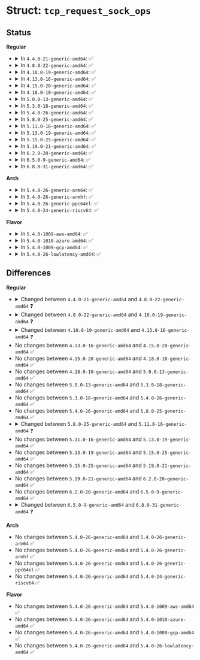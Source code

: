 # Struct: <code>tcp_request_sock_ops</code>

## Status
<b>Regular</b>
<ul>
<li>
<details>
<summary>In <code>4.4.0-21-generic-amd64</code>: ✅</summary>

```c
struct tcp_request_sock_ops {
    u16 mss_clamp;
    struct tcp_md5sig_key * (*)(const struct sock *, const struct sock *) req_md5_lookup;
    int (*)(char *, const struct tcp_md5sig_key *, const struct sock *, const struct sk_buff *) calc_md5_hash;
    void (*)(struct request_sock *, const struct sock *, struct sk_buff *) init_req;
    __u32 (*)(const struct sk_buff *, __u16 *) cookie_init_seq;
    struct dst_entry * (*)(const struct sock *, struct flowi *, const struct request_sock *, bool *) route_req;
    __u32 (*)(const struct sk_buff *) init_seq;
    int (*)(const struct sock *, struct dst_entry *, struct flowi *, struct request_sock *, struct tcp_fastopen_cookie *, bool) send_synack;
}
```
</details>
</li>
<li>
<details>
<summary>In <code>4.8.0-22-generic-amd64</code>: ✅</summary>

```c
struct tcp_request_sock_ops {
    u16 mss_clamp;
    struct tcp_md5sig_key * (*)(const struct sock *, const struct sock *) req_md5_lookup;
    int (*)(char *, const struct tcp_md5sig_key *, const struct sock *, const struct sk_buff *) calc_md5_hash;
    void (*)(struct request_sock *, const struct sock *, struct sk_buff *) init_req;
    __u32 (*)(const struct sk_buff *, __u16 *) cookie_init_seq;
    struct dst_entry * (*)(const struct sock *, struct flowi *, const struct request_sock *, bool *) route_req;
    __u32 (*)(const struct sk_buff *) init_seq;
    int (*)(const struct sock *, struct dst_entry *, struct flowi *, struct request_sock *, struct tcp_fastopen_cookie *, enum tcp_synack_type) send_synack;
}
```
</details>
</li>
<li>
<details>
<summary>In <code>4.10.0-19-generic-amd64</code>: ✅</summary>

```c
struct tcp_request_sock_ops {
    u16 mss_clamp;
    struct tcp_md5sig_key * (*)(const struct sock *, const struct sock *) req_md5_lookup;
    int (*)(char *, const struct tcp_md5sig_key *, const struct sock *, const struct sk_buff *) calc_md5_hash;
    void (*)(struct request_sock *, const struct sock *, struct sk_buff *) init_req;
    __u32 (*)(const struct sk_buff *, __u16 *) cookie_init_seq;
    struct dst_entry * (*)(const struct sock *, struct flowi *, const struct request_sock *, bool *) route_req;
    __u32 (*)(const struct sk_buff *, u32 *) init_seq;
    int (*)(const struct sock *, struct dst_entry *, struct flowi *, struct request_sock *, struct tcp_fastopen_cookie *, enum tcp_synack_type) send_synack;
}
```
</details>
</li>
<li>
<details>
<summary>In <code>4.13.0-16-generic-amd64</code>: ✅</summary>

```c
struct tcp_request_sock_ops {
    u16 mss_clamp;
    struct tcp_md5sig_key * (*)(const struct sock *, const struct sock *) req_md5_lookup;
    int (*)(char *, const struct tcp_md5sig_key *, const struct sock *, const struct sk_buff *) calc_md5_hash;
    void (*)(struct request_sock *, const struct sock *, struct sk_buff *) init_req;
    __u32 (*)(const struct sk_buff *, __u16 *) cookie_init_seq;
    struct dst_entry * (*)(const struct sock *, struct flowi *, const struct request_sock *) route_req;
    u32 (*)(const struct sk_buff *) init_seq;
    u32 (*)(const struct net *, const struct sk_buff *) init_ts_off;
    int (*)(const struct sock *, struct dst_entry *, struct flowi *, struct request_sock *, struct tcp_fastopen_cookie *, enum tcp_synack_type) send_synack;
}
```
</details>
</li>
<li>
<details>
<summary>In <code>4.15.0-20-generic-amd64</code>: ✅</summary>

```c
struct tcp_request_sock_ops {
    u16 mss_clamp;
    struct tcp_md5sig_key * (*)(const struct sock *, const struct sock *) req_md5_lookup;
    int (*)(char *, const struct tcp_md5sig_key *, const struct sock *, const struct sk_buff *) calc_md5_hash;
    void (*)(struct request_sock *, const struct sock *, struct sk_buff *) init_req;
    __u32 (*)(const struct sk_buff *, __u16 *) cookie_init_seq;
    struct dst_entry * (*)(const struct sock *, struct flowi *, const struct request_sock *) route_req;
    u32 (*)(const struct sk_buff *) init_seq;
    u32 (*)(const struct net *, const struct sk_buff *) init_ts_off;
    int (*)(const struct sock *, struct dst_entry *, struct flowi *, struct request_sock *, struct tcp_fastopen_cookie *, enum tcp_synack_type) send_synack;
}
```
</details>
</li>
<li>
<details>
<summary>In <code>4.18.0-10-generic-amd64</code>: ✅</summary>

```c
struct tcp_request_sock_ops {
    u16 mss_clamp;
    struct tcp_md5sig_key * (*)(const struct sock *, const struct sock *) req_md5_lookup;
    int (*)(char *, const struct tcp_md5sig_key *, const struct sock *, const struct sk_buff *) calc_md5_hash;
    void (*)(struct request_sock *, const struct sock *, struct sk_buff *) init_req;
    __u32 (*)(const struct sk_buff *, __u16 *) cookie_init_seq;
    struct dst_entry * (*)(const struct sock *, struct flowi *, const struct request_sock *) route_req;
    u32 (*)(const struct sk_buff *) init_seq;
    u32 (*)(const struct net *, const struct sk_buff *) init_ts_off;
    int (*)(const struct sock *, struct dst_entry *, struct flowi *, struct request_sock *, struct tcp_fastopen_cookie *, enum tcp_synack_type) send_synack;
}
```
</details>
</li>
<li>
<details>
<summary>In <code>5.0.0-13-generic-amd64</code>: ✅</summary>

```c
struct tcp_request_sock_ops {
    u16 mss_clamp;
    struct tcp_md5sig_key * (*)(const struct sock *, const struct sock *) req_md5_lookup;
    int (*)(char *, const struct tcp_md5sig_key *, const struct sock *, const struct sk_buff *) calc_md5_hash;
    void (*)(struct request_sock *, const struct sock *, struct sk_buff *) init_req;
    __u32 (*)(const struct sk_buff *, __u16 *) cookie_init_seq;
    struct dst_entry * (*)(const struct sock *, struct flowi *, const struct request_sock *) route_req;
    u32 (*)(const struct sk_buff *) init_seq;
    u32 (*)(const struct net *, const struct sk_buff *) init_ts_off;
    int (*)(const struct sock *, struct dst_entry *, struct flowi *, struct request_sock *, struct tcp_fastopen_cookie *, enum tcp_synack_type) send_synack;
}
```
</details>
</li>
<li>
<details>
<summary>In <code>5.3.0-18-generic-amd64</code>: ✅</summary>

```c
struct tcp_request_sock_ops {
    u16 mss_clamp;
    struct tcp_md5sig_key * (*)(const struct sock *, const struct sock *) req_md5_lookup;
    int (*)(char *, const struct tcp_md5sig_key *, const struct sock *, const struct sk_buff *) calc_md5_hash;
    void (*)(struct request_sock *, const struct sock *, struct sk_buff *) init_req;
    __u32 (*)(const struct sk_buff *, __u16 *) cookie_init_seq;
    struct dst_entry * (*)(const struct sock *, struct flowi *, const struct request_sock *) route_req;
    u32 (*)(const struct sk_buff *) init_seq;
    u32 (*)(const struct net *, const struct sk_buff *) init_ts_off;
    int (*)(const struct sock *, struct dst_entry *, struct flowi *, struct request_sock *, struct tcp_fastopen_cookie *, enum tcp_synack_type) send_synack;
}
```
</details>
</li>
<li>
<details>
<summary>In <code>5.4.0-26-generic-amd64</code>: ✅</summary>

```c
struct tcp_request_sock_ops {
    u16 mss_clamp;
    struct tcp_md5sig_key * (*)(const struct sock *, const struct sock *) req_md5_lookup;
    int (*)(char *, const struct tcp_md5sig_key *, const struct sock *, const struct sk_buff *) calc_md5_hash;
    void (*)(struct request_sock *, const struct sock *, struct sk_buff *) init_req;
    __u32 (*)(const struct sk_buff *, __u16 *) cookie_init_seq;
    struct dst_entry * (*)(const struct sock *, struct flowi *, const struct request_sock *) route_req;
    u32 (*)(const struct sk_buff *) init_seq;
    u32 (*)(const struct net *, const struct sk_buff *) init_ts_off;
    int (*)(const struct sock *, struct dst_entry *, struct flowi *, struct request_sock *, struct tcp_fastopen_cookie *, enum tcp_synack_type) send_synack;
}
```
</details>
</li>
<li>
<details>
<summary>In <code>5.8.0-25-generic-amd64</code>: ✅</summary>

```c
struct tcp_request_sock_ops {
    u16 mss_clamp;
    struct tcp_md5sig_key * (*)(const struct sock *, const struct sock *) req_md5_lookup;
    int (*)(char *, const struct tcp_md5sig_key *, const struct sock *, const struct sk_buff *) calc_md5_hash;
    void (*)(struct request_sock *, const struct sock *, struct sk_buff *) init_req;
    __u32 (*)(const struct sk_buff *, __u16 *) cookie_init_seq;
    struct dst_entry * (*)(const struct sock *, struct flowi *, const struct request_sock *) route_req;
    u32 (*)(const struct sk_buff *) init_seq;
    u32 (*)(const struct net *, const struct sk_buff *) init_ts_off;
    int (*)(const struct sock *, struct dst_entry *, struct flowi *, struct request_sock *, struct tcp_fastopen_cookie *, enum tcp_synack_type) send_synack;
}
```
</details>
</li>
<li>
<details>
<summary>In <code>5.11.0-16-generic-amd64</code>: ✅</summary>

```c
struct tcp_request_sock_ops {
    u16 mss_clamp;
    struct tcp_md5sig_key * (*)(const struct sock *, const struct sock *) req_md5_lookup;
    int (*)(char *, const struct tcp_md5sig_key *, const struct sock *, const struct sk_buff *) calc_md5_hash;
    __u32 (*)(const struct sk_buff *, __u16 *) cookie_init_seq;
    struct dst_entry * (*)(const struct sock *, struct sk_buff *, struct flowi *, struct request_sock *) route_req;
    u32 (*)(const struct sk_buff *) init_seq;
    u32 (*)(const struct net *, const struct sk_buff *) init_ts_off;
    int (*)(const struct sock *, struct dst_entry *, struct flowi *, struct request_sock *, struct tcp_fastopen_cookie *, enum tcp_synack_type, struct sk_buff *) send_synack;
}
```
</details>
</li>
<li>
<details>
<summary>In <code>5.13.0-19-generic-amd64</code>: ✅</summary>

```c
struct tcp_request_sock_ops {
    u16 mss_clamp;
    struct tcp_md5sig_key * (*)(const struct sock *, const struct sock *) req_md5_lookup;
    int (*)(char *, const struct tcp_md5sig_key *, const struct sock *, const struct sk_buff *) calc_md5_hash;
    __u32 (*)(const struct sk_buff *, __u16 *) cookie_init_seq;
    struct dst_entry * (*)(const struct sock *, struct sk_buff *, struct flowi *, struct request_sock *) route_req;
    u32 (*)(const struct sk_buff *) init_seq;
    u32 (*)(const struct net *, const struct sk_buff *) init_ts_off;
    int (*)(const struct sock *, struct dst_entry *, struct flowi *, struct request_sock *, struct tcp_fastopen_cookie *, enum tcp_synack_type, struct sk_buff *) send_synack;
}
```
</details>
</li>
<li>
<details>
<summary>In <code>5.15.0-25-generic-amd64</code>: ✅</summary>

```c
struct tcp_request_sock_ops {
    u16 mss_clamp;
    struct tcp_md5sig_key * (*)(const struct sock *, const struct sock *) req_md5_lookup;
    int (*)(char *, const struct tcp_md5sig_key *, const struct sock *, const struct sk_buff *) calc_md5_hash;
    __u32 (*)(const struct sk_buff *, __u16 *) cookie_init_seq;
    struct dst_entry * (*)(const struct sock *, struct sk_buff *, struct flowi *, struct request_sock *) route_req;
    u32 (*)(const struct sk_buff *) init_seq;
    u32 (*)(const struct net *, const struct sk_buff *) init_ts_off;
    int (*)(const struct sock *, struct dst_entry *, struct flowi *, struct request_sock *, struct tcp_fastopen_cookie *, enum tcp_synack_type, struct sk_buff *) send_synack;
}
```
</details>
</li>
<li>
<details>
<summary>In <code>5.19.0-21-generic-amd64</code>: ✅</summary>

```c
struct tcp_request_sock_ops {
    u16 mss_clamp;
    struct tcp_md5sig_key * (*)(const struct sock *, const struct sock *) req_md5_lookup;
    int (*)(char *, const struct tcp_md5sig_key *, const struct sock *, const struct sk_buff *) calc_md5_hash;
    __u32 (*)(const struct sk_buff *, __u16 *) cookie_init_seq;
    struct dst_entry * (*)(const struct sock *, struct sk_buff *, struct flowi *, struct request_sock *) route_req;
    u32 (*)(const struct sk_buff *) init_seq;
    u32 (*)(const struct net *, const struct sk_buff *) init_ts_off;
    int (*)(const struct sock *, struct dst_entry *, struct flowi *, struct request_sock *, struct tcp_fastopen_cookie *, enum tcp_synack_type, struct sk_buff *) send_synack;
}
```
</details>
</li>
<li>
<details>
<summary>In <code>6.2.0-20-generic-amd64</code>: ✅</summary>

```c
struct tcp_request_sock_ops {
    u16 mss_clamp;
    struct tcp_md5sig_key * (*)(const struct sock *, const struct sock *) req_md5_lookup;
    int (*)(char *, const struct tcp_md5sig_key *, const struct sock *, const struct sk_buff *) calc_md5_hash;
    __u32 (*)(const struct sk_buff *, __u16 *) cookie_init_seq;
    struct dst_entry * (*)(const struct sock *, struct sk_buff *, struct flowi *, struct request_sock *) route_req;
    u32 (*)(const struct sk_buff *) init_seq;
    u32 (*)(const struct net *, const struct sk_buff *) init_ts_off;
    int (*)(const struct sock *, struct dst_entry *, struct flowi *, struct request_sock *, struct tcp_fastopen_cookie *, enum tcp_synack_type, struct sk_buff *) send_synack;
}
```
</details>
</li>
<li>
<details>
<summary>In <code>6.5.0-9-generic-amd64</code>: ✅</summary>

```c
struct tcp_request_sock_ops {
    u16 mss_clamp;
    struct tcp_md5sig_key * (*)(const struct sock *, const struct sock *) req_md5_lookup;
    int (*)(char *, const struct tcp_md5sig_key *, const struct sock *, const struct sk_buff *) calc_md5_hash;
    __u32 (*)(const struct sk_buff *, __u16 *) cookie_init_seq;
    struct dst_entry * (*)(const struct sock *, struct sk_buff *, struct flowi *, struct request_sock *) route_req;
    u32 (*)(const struct sk_buff *) init_seq;
    u32 (*)(const struct net *, const struct sk_buff *) init_ts_off;
    int (*)(const struct sock *, struct dst_entry *, struct flowi *, struct request_sock *, struct tcp_fastopen_cookie *, enum tcp_synack_type, struct sk_buff *) send_synack;
}
```
</details>
</li>
<li>
<details>
<summary>In <code>6.8.0-31-generic-amd64</code>: ✅</summary>

```c
struct tcp_request_sock_ops {
    u16 mss_clamp;
    struct tcp_md5sig_key * (*)(const struct sock *, const struct sock *) req_md5_lookup;
    int (*)(char *, const struct tcp_md5sig_key *, const struct sock *, const struct sk_buff *) calc_md5_hash;
    struct tcp_ao_key * (*)(const struct sock *, struct request_sock *, int, int) ao_lookup;
    int (*)(struct tcp_ao_key *, u8 *, struct request_sock *) ao_calc_key;
    int (*)(char *, struct tcp_ao_key *, struct request_sock *, const struct sk_buff *, int, u32) ao_synack_hash;
    __u32 (*)(const struct sk_buff *, __u16 *) cookie_init_seq;
    struct dst_entry * (*)(const struct sock *, struct sk_buff *, struct flowi *, struct request_sock *) route_req;
    u32 (*)(const struct sk_buff *) init_seq;
    u32 (*)(const struct net *, const struct sk_buff *) init_ts_off;
    int (*)(const struct sock *, struct dst_entry *, struct flowi *, struct request_sock *, struct tcp_fastopen_cookie *, enum tcp_synack_type, struct sk_buff *) send_synack;
}
```
</details>
</li>
</ul>
<b>Arch</b>
<ul>
<li>
<details>
<summary>In <code>5.4.0-26-generic-arm64</code>: ✅</summary>

```c
struct tcp_request_sock_ops {
    u16 mss_clamp;
    struct tcp_md5sig_key * (*)(const struct sock *, const struct sock *) req_md5_lookup;
    int (*)(char *, const struct tcp_md5sig_key *, const struct sock *, const struct sk_buff *) calc_md5_hash;
    void (*)(struct request_sock *, const struct sock *, struct sk_buff *) init_req;
    __u32 (*)(const struct sk_buff *, __u16 *) cookie_init_seq;
    struct dst_entry * (*)(const struct sock *, struct flowi *, const struct request_sock *) route_req;
    u32 (*)(const struct sk_buff *) init_seq;
    u32 (*)(const struct net *, const struct sk_buff *) init_ts_off;
    int (*)(const struct sock *, struct dst_entry *, struct flowi *, struct request_sock *, struct tcp_fastopen_cookie *, enum tcp_synack_type) send_synack;
}
```
</details>
</li>
<li>
<details>
<summary>In <code>5.4.0-26-generic-armhf</code>: ✅</summary>

```c
struct tcp_request_sock_ops {
    u16 mss_clamp;
    struct tcp_md5sig_key * (*)(const struct sock *, const struct sock *) req_md5_lookup;
    int (*)(char *, const struct tcp_md5sig_key *, const struct sock *, const struct sk_buff *) calc_md5_hash;
    void (*)(struct request_sock *, const struct sock *, struct sk_buff *) init_req;
    __u32 (*)(const struct sk_buff *, __u16 *) cookie_init_seq;
    struct dst_entry * (*)(const struct sock *, struct flowi *, const struct request_sock *) route_req;
    u32 (*)(const struct sk_buff *) init_seq;
    u32 (*)(const struct net *, const struct sk_buff *) init_ts_off;
    int (*)(const struct sock *, struct dst_entry *, struct flowi *, struct request_sock *, struct tcp_fastopen_cookie *, enum tcp_synack_type) send_synack;
}
```
</details>
</li>
<li>
<details>
<summary>In <code>5.4.0-26-generic-ppc64el</code>: ✅</summary>

```c
struct tcp_request_sock_ops {
    u16 mss_clamp;
    struct tcp_md5sig_key * (*)(const struct sock *, const struct sock *) req_md5_lookup;
    int (*)(char *, const struct tcp_md5sig_key *, const struct sock *, const struct sk_buff *) calc_md5_hash;
    void (*)(struct request_sock *, const struct sock *, struct sk_buff *) init_req;
    __u32 (*)(const struct sk_buff *, __u16 *) cookie_init_seq;
    struct dst_entry * (*)(const struct sock *, struct flowi *, const struct request_sock *) route_req;
    u32 (*)(const struct sk_buff *) init_seq;
    u32 (*)(const struct net *, const struct sk_buff *) init_ts_off;
    int (*)(const struct sock *, struct dst_entry *, struct flowi *, struct request_sock *, struct tcp_fastopen_cookie *, enum tcp_synack_type) send_synack;
}
```
</details>
</li>
<li>
<details>
<summary>In <code>5.4.0-24-generic-riscv64</code>: ✅</summary>

```c
struct tcp_request_sock_ops {
    u16 mss_clamp;
    struct tcp_md5sig_key * (*)(const struct sock *, const struct sock *) req_md5_lookup;
    int (*)(char *, const struct tcp_md5sig_key *, const struct sock *, const struct sk_buff *) calc_md5_hash;
    void (*)(struct request_sock *, const struct sock *, struct sk_buff *) init_req;
    __u32 (*)(const struct sk_buff *, __u16 *) cookie_init_seq;
    struct dst_entry * (*)(const struct sock *, struct flowi *, const struct request_sock *) route_req;
    u32 (*)(const struct sk_buff *) init_seq;
    u32 (*)(const struct net *, const struct sk_buff *) init_ts_off;
    int (*)(const struct sock *, struct dst_entry *, struct flowi *, struct request_sock *, struct tcp_fastopen_cookie *, enum tcp_synack_type) send_synack;
}
```
</details>
</li>
</ul>
<b>Flavor</b>
<ul>
<li>
<details>
<summary>In <code>5.4.0-1009-aws-amd64</code>: ✅</summary>

```c
struct tcp_request_sock_ops {
    u16 mss_clamp;
    struct tcp_md5sig_key * (*)(const struct sock *, const struct sock *) req_md5_lookup;
    int (*)(char *, const struct tcp_md5sig_key *, const struct sock *, const struct sk_buff *) calc_md5_hash;
    void (*)(struct request_sock *, const struct sock *, struct sk_buff *) init_req;
    __u32 (*)(const struct sk_buff *, __u16 *) cookie_init_seq;
    struct dst_entry * (*)(const struct sock *, struct flowi *, const struct request_sock *) route_req;
    u32 (*)(const struct sk_buff *) init_seq;
    u32 (*)(const struct net *, const struct sk_buff *) init_ts_off;
    int (*)(const struct sock *, struct dst_entry *, struct flowi *, struct request_sock *, struct tcp_fastopen_cookie *, enum tcp_synack_type) send_synack;
}
```
</details>
</li>
<li>
<details>
<summary>In <code>5.4.0-1010-azure-amd64</code>: ✅</summary>

```c
struct tcp_request_sock_ops {
    u16 mss_clamp;
    struct tcp_md5sig_key * (*)(const struct sock *, const struct sock *) req_md5_lookup;
    int (*)(char *, const struct tcp_md5sig_key *, const struct sock *, const struct sk_buff *) calc_md5_hash;
    void (*)(struct request_sock *, const struct sock *, struct sk_buff *) init_req;
    __u32 (*)(const struct sk_buff *, __u16 *) cookie_init_seq;
    struct dst_entry * (*)(const struct sock *, struct flowi *, const struct request_sock *) route_req;
    u32 (*)(const struct sk_buff *) init_seq;
    u32 (*)(const struct net *, const struct sk_buff *) init_ts_off;
    int (*)(const struct sock *, struct dst_entry *, struct flowi *, struct request_sock *, struct tcp_fastopen_cookie *, enum tcp_synack_type) send_synack;
}
```
</details>
</li>
<li>
<details>
<summary>In <code>5.4.0-1009-gcp-amd64</code>: ✅</summary>

```c
struct tcp_request_sock_ops {
    u16 mss_clamp;
    struct tcp_md5sig_key * (*)(const struct sock *, const struct sock *) req_md5_lookup;
    int (*)(char *, const struct tcp_md5sig_key *, const struct sock *, const struct sk_buff *) calc_md5_hash;
    void (*)(struct request_sock *, const struct sock *, struct sk_buff *) init_req;
    __u32 (*)(const struct sk_buff *, __u16 *) cookie_init_seq;
    struct dst_entry * (*)(const struct sock *, struct flowi *, const struct request_sock *) route_req;
    u32 (*)(const struct sk_buff *) init_seq;
    u32 (*)(const struct net *, const struct sk_buff *) init_ts_off;
    int (*)(const struct sock *, struct dst_entry *, struct flowi *, struct request_sock *, struct tcp_fastopen_cookie *, enum tcp_synack_type) send_synack;
}
```
</details>
</li>
<li>
<details>
<summary>In <code>5.4.0-26-lowlatency-amd64</code>: ✅</summary>

```c
struct tcp_request_sock_ops {
    u16 mss_clamp;
    struct tcp_md5sig_key * (*)(const struct sock *, const struct sock *) req_md5_lookup;
    int (*)(char *, const struct tcp_md5sig_key *, const struct sock *, const struct sk_buff *) calc_md5_hash;
    void (*)(struct request_sock *, const struct sock *, struct sk_buff *) init_req;
    __u32 (*)(const struct sk_buff *, __u16 *) cookie_init_seq;
    struct dst_entry * (*)(const struct sock *, struct flowi *, const struct request_sock *) route_req;
    u32 (*)(const struct sk_buff *) init_seq;
    u32 (*)(const struct net *, const struct sk_buff *) init_ts_off;
    int (*)(const struct sock *, struct dst_entry *, struct flowi *, struct request_sock *, struct tcp_fastopen_cookie *, enum tcp_synack_type) send_synack;
}
```
</details>
</li>
</ul>

## Differences
<b>Regular</b>
<ul>
<li>
<details>
<summary>Changed between <code>4.4.0-21-generic-amd64</code> and <code>4.8.0-22-generic-amd64</code> ❓</summary>
<ul>
<li>
<b>Field type changed. </b>
<code>int (*)(const struct sock *, struct dst_entry *, struct flowi *, struct request_sock *, struct tcp_fastopen_cookie *, bool) send_synack</code> ➡️ <code>int (*)(const struct sock *, struct dst_entry *, struct flowi *, struct request_sock *, struct tcp_fastopen_cookie *, enum tcp_synack_type) send_synack</code>
</li>
</ul>
</details>
</li>
<li>
<details>
<summary>Changed between <code>4.8.0-22-generic-amd64</code> and <code>4.10.0-19-generic-amd64</code> ❓</summary>
<ul>
<li>
<b>Field type changed. </b>
<code>__u32 (*)(const struct sk_buff *) init_seq</code> ➡️ <code>__u32 (*)(const struct sk_buff *, u32 *) init_seq</code>
</li>
</ul>
</details>
</li>
<li>
<details>
<summary>Changed between <code>4.10.0-19-generic-amd64</code> and <code>4.13.0-16-generic-amd64</code> ❓</summary>
<ul>
<li>
<b>Field added. </b>
<code>u32 (*)(const struct net *, const struct sk_buff *) init_ts_off</code>
</li>
<li>
<b>Field type changed. </b>
<code>struct dst_entry * (*)(const struct sock *, struct flowi *, const struct request_sock *, bool *) route_req</code> ➡️ <code>struct dst_entry * (*)(const struct sock *, struct flowi *, const struct request_sock *) route_req</code>
</li>
<li>
<b>Field type changed. </b>
<code>__u32 (*)(const struct sk_buff *, u32 *) init_seq</code> ➡️ <code>u32 (*)(const struct sk_buff *) init_seq</code>
</li>
</ul>
</details>
</li>
<li>
No changes between <code>4.13.0-16-generic-amd64</code> and <code>4.15.0-20-generic-amd64</code> ✅
</li>
<li>
No changes between <code>4.15.0-20-generic-amd64</code> and <code>4.18.0-10-generic-amd64</code> ✅
</li>
<li>
No changes between <code>4.18.0-10-generic-amd64</code> and <code>5.0.0-13-generic-amd64</code> ✅
</li>
<li>
No changes between <code>5.0.0-13-generic-amd64</code> and <code>5.3.0-18-generic-amd64</code> ✅
</li>
<li>
No changes between <code>5.3.0-18-generic-amd64</code> and <code>5.4.0-26-generic-amd64</code> ✅
</li>
<li>
No changes between <code>5.4.0-26-generic-amd64</code> and <code>5.8.0-25-generic-amd64</code> ✅
</li>
<li>
<details>
<summary>Changed between <code>5.8.0-25-generic-amd64</code> and <code>5.11.0-16-generic-amd64</code> ❓</summary>
<ul>
<li>
<b>Field removed. </b>
<code>void (*)(struct request_sock *, const struct sock *, struct sk_buff *) init_req</code>
</li>
<li>
<b>Field type changed. </b>
<code>struct dst_entry * (*)(const struct sock *, struct flowi *, const struct request_sock *) route_req</code> ➡️ <code>struct dst_entry * (*)(const struct sock *, struct sk_buff *, struct flowi *, struct request_sock *) route_req</code>
</li>
<li>
<b>Field type changed. </b>
<code>int (*)(const struct sock *, struct dst_entry *, struct flowi *, struct request_sock *, struct tcp_fastopen_cookie *, enum tcp_synack_type) send_synack</code> ➡️ <code>int (*)(const struct sock *, struct dst_entry *, struct flowi *, struct request_sock *, struct tcp_fastopen_cookie *, enum tcp_synack_type, struct sk_buff *) send_synack</code>
</li>
</ul>
</details>
</li>
<li>
No changes between <code>5.11.0-16-generic-amd64</code> and <code>5.13.0-19-generic-amd64</code> ✅
</li>
<li>
No changes between <code>5.13.0-19-generic-amd64</code> and <code>5.15.0-25-generic-amd64</code> ✅
</li>
<li>
No changes between <code>5.15.0-25-generic-amd64</code> and <code>5.19.0-21-generic-amd64</code> ✅
</li>
<li>
No changes between <code>5.19.0-21-generic-amd64</code> and <code>6.2.0-20-generic-amd64</code> ✅
</li>
<li>
No changes between <code>6.2.0-20-generic-amd64</code> and <code>6.5.0-9-generic-amd64</code> ✅
</li>
<li>
<details>
<summary>Changed between <code>6.5.0-9-generic-amd64</code> and <code>6.8.0-31-generic-amd64</code> ❓</summary>
<ul>
<li>
<b>Field added. </b>
<code>struct tcp_ao_key * (*)(const struct sock *, struct request_sock *, int, int) ao_lookup</code>
</li>
<li>
<b>Field added. </b>
<code>int (*)(struct tcp_ao_key *, u8 *, struct request_sock *) ao_calc_key</code>
</li>
<li>
<b>Field added. </b>
<code>int (*)(char *, struct tcp_ao_key *, struct request_sock *, const struct sk_buff *, int, u32) ao_synack_hash</code>
</li>
</ul>
</details>
</li>
</ul>
<b>Arch</b>
<ul>
<li>
No changes between <code>5.4.0-26-generic-amd64</code> and <code>5.4.0-26-generic-arm64</code> ✅
</li>
<li>
No changes between <code>5.4.0-26-generic-amd64</code> and <code>5.4.0-26-generic-armhf</code> ✅
</li>
<li>
No changes between <code>5.4.0-26-generic-amd64</code> and <code>5.4.0-26-generic-ppc64el</code> ✅
</li>
<li>
No changes between <code>5.4.0-26-generic-amd64</code> and <code>5.4.0-24-generic-riscv64</code> ✅
</li>
</ul>
<b>Flavor</b>
<ul>
<li>
No changes between <code>5.4.0-26-generic-amd64</code> and <code>5.4.0-1009-aws-amd64</code> ✅
</li>
<li>
No changes between <code>5.4.0-26-generic-amd64</code> and <code>5.4.0-1010-azure-amd64</code> ✅
</li>
<li>
No changes between <code>5.4.0-26-generic-amd64</code> and <code>5.4.0-1009-gcp-amd64</code> ✅
</li>
<li>
No changes between <code>5.4.0-26-generic-amd64</code> and <code>5.4.0-26-lowlatency-amd64</code> ✅
</li>
</ul>
